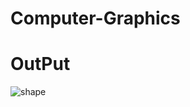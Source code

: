 # Computer-Graphics
# OutPut
![shape](https://user-images.githubusercontent.com/48696824/97760283-f81b9400-1b2c-11eb-8aed-0d508347da04.PNG)

